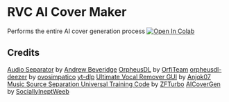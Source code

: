 # RVC AI Cover Maker
Performs the entire AI cover generation process
<a target="_blank" href="https://colab.research.google.com/github/ShiromiyaG/RVC-AI-Cover-Maker/blob/main/RVC_AI_Cover_Maker.ipynb">
  <img src="https://colab.research.google.com/assets/colab-badge.svg" alt="Open In Colab"/>
</a>

## Credits
[Audio Separator](https://github.com/karaokenerds/python-audio-separator) by [Andrew Beveridge](https://github.com/beveradb)
[OrpheusDL](https://github.com/OrfiTeam/OrpheusDL) by [OrfiTeam](https://github.com/OrfiTeam)
[orpheusdl-deezer](https://git.ovosimpatico.com/ovosimpatico/orpheusdl-deezer) by [ovosimpatico](https://git.ovosimpatico.com/ovosimpatico)
[yt-dlp](https://github.com/yt-dlp/yt-dlp)
[Ultimate Vocal Remover GUI](https://github.com/Anjok07/ultimatevocalremovergui) by [Anjok07](https://github.com/Anjok07)
[Music Source Separation Universal Training Code](https://github.com/ZFTurbo/Music-Source-Separation-Training) by [ZFTurbo](https://github.com/ZFTurbo)
[AICoverGen](https://github.com/SociallyIneptWeeb/AICoverGen) by [SociallyIneptWeeb](https://github.com/SociallyIneptWeeb)

